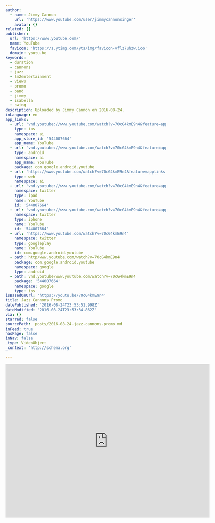 ```yaml
---
author:
  - name: Jimmy Cannon
    url: 'https://www.youtube.com/user/jimmycannonsinger'
    avatar: {}
related: []
publisher:
  url: 'https://www.youtube.com/'
  name: YouTube
  favicon: 'https://s.ytimg.com/yts/img/favicon-vflz7uhzw.ico'
  domain: youtu.be
keywords:
  - duration
  - cannons
  - jazz
  - lm2entertainment
  - views
  - promo
  - band
  - jimmy
  - isabella
  - swing
description: Uploaded by Jimmy Cannon on 2016-08-24.
inLanguage: en
app_links:
  - url: 'vnd.youtube://www.youtube.com/watch?v=70cG4kmE9n4&feature=applinks'
    type: ios
    namespace: ai
    app_store_id: '544007664'
    app_name: YouTube
  - url: 'vnd.youtube://www.youtube.com/watch?v=70cG4kmE9n4&feature=applinks'
    type: android
    namespace: ai
    app_name: YouTube
    package: com.google.android.youtube
  - url: 'https://www.youtube.com/watch?v=70cG4kmE9n4&feature=applinks'
    type: web
    namespace: ai
  - url: 'vnd.youtube://www.youtube.com/watch?v=70cG4kmE9n4&feature=applinks'
    namespace: twitter
    type: ipad
    name: YouTube
    id: '544007664'
  - url: 'vnd.youtube://www.youtube.com/watch?v=70cG4kmE9n4&feature=applinks'
    namespace: twitter
    type: iphone
    name: YouTube
    id: '544007664'
  - url: 'https://www.youtube.com/watch?v=70cG4kmE9n4'
    namespace: twitter
    type: googleplay
    name: YouTube
    id: com.google.android.youtube
  - path: http/www.youtube.com/watch?v=70cG4kmE9n4
    package: com.google.android.youtube
    namespace: google
    type: android
  - path: vnd.youtube/www.youtube.com/watch?v=70cG4kmE9n4
    package: '544007664'
    namespace: google
    type: ios
isBasedOnUrl: 'https://youtu.be/70cG4kmE9n4'
title: Jazz Cannons Promo
datePublished: '2016-08-24T23:53:51.998Z'
dateModified: '2016-08-24T23:53:34.862Z'
via: {}
starred: false
sourcePath: _posts/2016-08-24-jazz-cannons-promo.md
inFeed: true
hasPage: false
inNav: false
_type: VideoObject
_context: 'http://schema.org'

---
```

<iframe src="https://cdn.embedly.com/widgets/media.html?src=https%3A%2F%2Fwww.youtube.com%2Fembed%2F70cG4kmE9n4%3Ffeature%3Doembed&amp;url=http%3A%2F%2Fwww.youtube.com%2Fwatch%3Fv%3D70cG4kmE9n4&amp;image=https%3A%2F%2Fi.ytimg.com%2Fvi%2F70cG4kmE9n4%2Fhqdefault.jpg&amp;key=b7d04c9b404c499eba89ee7072e1c4f7&amp;type=text%2Fhtml&amp;schema=youtube" width="640" height="480" scrolling="no" frameborder="0" allowfullscreen="" style=""></iframe>